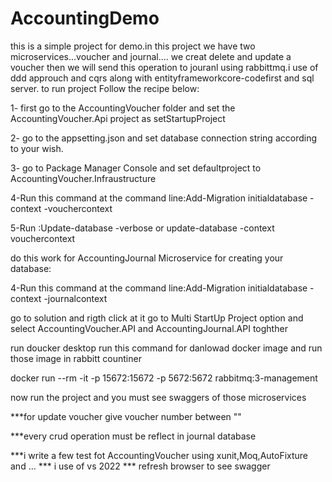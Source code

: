 # AccountingDemo

this  is a simple project for demo.in this project we have two microservices...voucher and  journal.... we creat delete and update a voucher then we will send this operation to jouranl using  rabbittmq.i use of ddd approuch and  cqrs   along  with  entityframeworkcore-codefirst and sql server.
to run project Follow the recipe below:

1- first  go  to the AccountingVoucher  folder  and  set the AccountingVoucher.Api project  as setStartupProject

2- go to  the  appsetting.json  and set   database connection string  according to your wish.

3- go to  Package Manager Console  and  set defaultproject to AccountingVoucher.Infraustructure

4-Run this command at the command line:Add-Migration initialdatabase -context -vouchercontext

5-Run :Update-database -verbose   or update-database -context vouchercontext

do this   work  for AccountingJournal Microservice for creating your database:

4-Run this command at the command line:Add-Migration initialdatabase -context -journalcontext


go to  solution and rigth click  at it   go to Multi StartUp  Project option and  select  AccountingVoucher.API and  AccountingJournal.API  toghther

run doucker desktop 
run  this command  for danlowad   docker image and run those image  in rabbitt countiner 

docker run --rm -it -p 15672:15672 -p 5672:5672 rabbitmq:3-management


now  run  the project  and you must  see swaggers of those microservices

***for update voucher give voucher number between ""

***every crud operation must be reflect  in journal database

***i write a few test fot  AccountingVoucher using xunit,Moq,AutoFixture and  ...
*** i use of vs 2022 
*** refresh browser to see swagger
